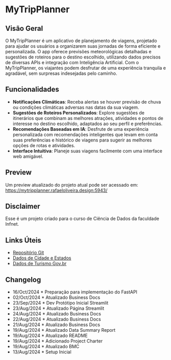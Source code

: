 # MyTripPlanner

## Visão Geral

O MyTripPlanner é um aplicativo de planejamento de viagens, projetado para ajudar os usuários a organizarem suas jornadas de forma eficiente e personalizada. O app oferece previsões meteorológicas detalhadas e sugestões de roteiros para o destino escolhido, utilizando dados precisos de diversas APIs e integração com Inteligência Artificial. Com o MyTripPlanner, os viajantes podem desfrutar de uma experiência tranquila e agradável, sem surpresas indesejadas pelo caminho.

## Funcionalidades

-   **Notificações Climáticas**: Receba alertas se houver previsão de chuva ou condições climáticas adversas nas datas da sua viagem.
-   **Sugestões de Roteiros Personalizados**: Explore sugestões de itinerários que combinam as melhores atrações, atividades e pontos de interesse no destino escolhido, adaptados ao seu perfil e preferências.
-   **Recomendações Baseadas em IA**: Desfrute de uma experiência personalizada com recomendações inteligentes que levam em conta suas preferências e histórico de viagens para sugerir as melhores opções de rotas e atividades.
-   **Interface Intuitiva**: Planeje suas viagens facilmente com uma interface web amigável.

## Preview

Um preview atualizado do projeto atual pode ser acessado em: https://mytripplanner.rafaeloliveira.design:5943/

## Disclaimer

Esse é um projeto criado para o curso de Ciência de Dados da faculdade Infnet.

## Links Úteis

-   [Repositório Git](https://github.com/RafaelOlivra/python-llms-if-tp1)
-   [Dados de Cidade e Estados](https://gist.github.com/letanure/3012978)
-   [Dados de Turismo Gov.br](https://www.mapa.turismo.gov.br/mapa/init.html#/home)

## Changelog
-   16/Oct/2024 \* Preparação para implementação do FastAPI
-   02/Oct/2024 \* Atualizado Business Docs
-   23/Sep/2024 \* Dev Protótipo Inicial Streamlit
-   23/Aug/2024 \* Atualizado Página Streamlit
-   24/Aug/2024 \* Atualizado Business Docs
-   22/Aug/2024 \* Atualizado Business Docs
-   21/Aug/2024 \* Atualizado Business Docs
-   19/Aug/2024 \* Atualizado Data Summary Report
-   19/Aug/2024 \* Atualizado README
-   19/Aug/2024 \* Adicionado Project Charter
-   19/Aug/2024 \* Atualizado BMC
-   13/Aug/2024 \* Setup Inicial
